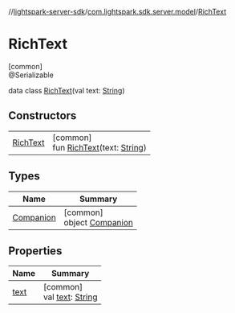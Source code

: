 //[lightspark-server-sdk](../../../index.md)/[com.lightspark.sdk.server.model](../index.md)/[RichText](index.md)

# RichText

[common]\
@Serializable

data class [RichText](index.md)(val text: [String](https://kotlinlang.org/api/latest/jvm/stdlib/kotlin/-string/index.html))

## Constructors

| | |
|---|---|
| [RichText](-rich-text.md) | [common]<br>fun [RichText](-rich-text.md)(text: [String](https://kotlinlang.org/api/latest/jvm/stdlib/kotlin/-string/index.html)) |

## Types

| Name | Summary |
|---|---|
| [Companion](-companion/index.md) | [common]<br>object [Companion](-companion/index.md) |

## Properties

| Name | Summary |
|---|---|
| [text](text.md) | [common]<br>val [text](text.md): [String](https://kotlinlang.org/api/latest/jvm/stdlib/kotlin/-string/index.html) |

